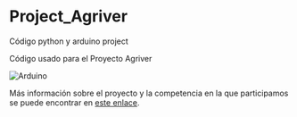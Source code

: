 # Project_Agriver
Código python y arduino project

Código usado para el Proyecto Agriver

![Arduino](https://user-images.githubusercontent.com/57787417/166850919-a4d4df98-842e-4820-9a43-b38418ff3b6d.JPG)

Más información sobre el proyecto y la competencia en la que participamos se puede encontrar en [este enlace](https://www.uarm.edu.pe/noticia/video-rumbo-a-la-competencia-regional-de-hult-prize-colombia/).
